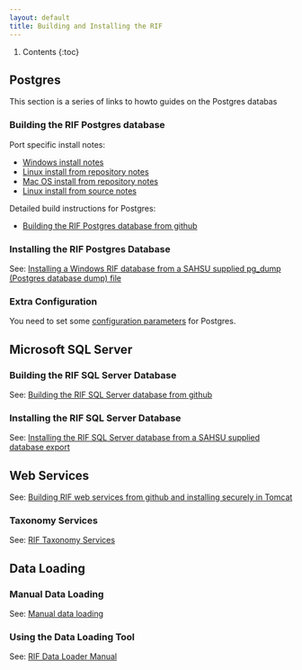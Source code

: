 ```yaml
---
layout: default
title: Building and Installing the RIF
---
```


1. Contents
{:toc}

## Postgres

This section is a series of links to howto guides on the Postgres databas

### Building the RIF Postgres database

Port specific install notes:

  * [Windows install notes](/rifDatabase/Postgres/docs/windows)
  * [Linux install from repository notes](/rifDatabase/Postgres/docs/linux_repo)
  * [Mac OS install from repository notes](/rifDatabase/Postgres/docs/macos_repo)
  * [Linux install from source notes](/rifDatabase/Postgres/docs/linux_source)

Detailed build instructions for Postgres:

  * [Building the RIF Postgres database from github](/rifDatabase/Postgres/docs/BUILD)

### Installing the RIF Postgres Database

See: [Installing a Windows RIF database from a SAHSU supplied pg_dump (Postgres database dump) file](/rifDatabase/Postgres/production/windows_install_from_pg_dump)

### Extra Configuration

You need to set some [configuration parameters](Extra_Postgres_config) for Postgres.

## Microsoft SQL Server

### Building the RIF SQL Server Database

See: [Building the RIF SQL Server database from github](/rifDatabase/SQLserver/installation/)

### Installing the RIF SQL Server Database

See: [Installing the RIF SQL Server database from a SAHSU supplied database export](/rifDatabase/SQLserver/production/INSTALL)

## Web Services

See: [Building RIF web services from github and installing securely in Tomcat](/rifWebApplication/)

### Taxonomy Services

See: [RIF Taxonomy Services](/introduction/Taxonomy-Services)

## Data Loading

### Manual Data Loading

See: [Manual data loading](/rifDatabase/DataLoaderData/DataLoading)

### Using the Data Loading Tool

See: [RIF Data Loader Manual](/Documentation/RIF%20Data%20Loader%20Manual.pdf)

